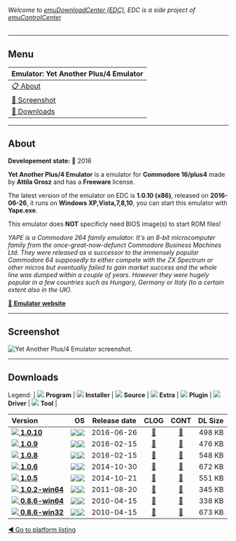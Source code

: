 ###### Welcome to [emuDownloadCenter (EDC)](https://github.com/PhoenixInteractiveNL/emuDownloadCenter/wiki/), EDC is a side project of [emuControlCenter](https://github.com/PhoenixInteractiveNL/emuControlCenter/wiki/)
***
## Menu
| **Emulator: Yet Another Plus/4 Emulator** |
|:---------|
| [:clipboard: About](#about) |
| [:sunrise: Screenshot](#screenshot) |
| [:floppy_disk: Downloads](#downloads) |
***
## About
**Developement state:** :large_blue_circle: 2016

**Yet Another Plus/4 Emulator** is a emulator for **Commodore 16/plus4** made by **Attila Grosz** and has a **Freeware** license.

The latest version of the emulator on EDC is **1.0.10 (x86)**, released on **2016-06-26**, it runs on **Windows XP,Vista,7,8,10**, you can start this emulator with **Yape.exe**.

This emulator does **NOT** specificly need BIOS image(s) to start ROM files!

_YAPE is a Commodore 264 family emulator. It's an 8-bit microcomputer family from the once-great-now-defunct Commodore Business Machines Ltd. They were released as a successor to the immensely popular Commodore 64 supposedly to either compete with the ZX Spectrum or other micros but eventually failed to gain market success and the whole line was dumped within a couple of years. However they were hugely popular in a few countries such as Hungary, Germany or Italy (to a certain extent also in the UK)._

[:link: **Emulator website**](http://yape.plus4.net)
***
## Screenshot
![](https://raw.githubusercontent.com/PhoenixInteractiveNL/emuDownloadCenter/master/hooks/yape/emulator_screen_01.jpg "Yet Another Plus/4 Emulator screenshot.")
***
## Downloads
Legend: | 
![](https://raw.githubusercontent.com/wiki/PhoenixInteractiveNL/emuDownloadCenter/images_misc/icon_program_24.png) **Program** | 
![](https://raw.githubusercontent.com/wiki/PhoenixInteractiveNL/emuDownloadCenter/images_misc/icon_installer_24.png) **Installer** | 
![](https://raw.githubusercontent.com/wiki/PhoenixInteractiveNL/emuDownloadCenter/images_misc/icon_source_code_24.png) **Source** | 
![](https://raw.githubusercontent.com/wiki/PhoenixInteractiveNL/emuDownloadCenter/images_misc/icon_extra_24.png) **Extra** | 
![](https://raw.githubusercontent.com/wiki/PhoenixInteractiveNL/emuDownloadCenter/images_misc/icon_plugin_24.png) **Plugin** | 
![](https://raw.githubusercontent.com/wiki/PhoenixInteractiveNL/emuDownloadCenter/images_misc/icon_driver_24.png) **Driver** | 
![](https://raw.githubusercontent.com/wiki/PhoenixInteractiveNL/emuDownloadCenter/images_misc/icon_tool_24.png) **Tool** | 
 
| Version | OS | Release date | CLOG | CONT | DL Size |
|:--------|---:|:------------:|:----:|:----:|--------:|
| [![](https://raw.githubusercontent.com/wiki/PhoenixInteractiveNL/emuDownloadCenter/images_misc/icon_program_24.png) **1.0.10**](https://github.com/PhoenixInteractiveNL/edc-repo0002/raw/master/yape/1.0.10.7z) | ![](https://raw.githubusercontent.com/wiki/PhoenixInteractiveNL/emuDownloadCenter/images_misc/logo_windows_24.png)![](https://raw.githubusercontent.com/wiki/PhoenixInteractiveNL/emuDownloadCenter/images_misc/icon_32-bit_24.png) | 2016-06-26 | [:page_facing_up:](https://github.com/PhoenixInteractiveNL/edc-repo0002/blob/master/yape/1.0.10_changelog.txt) | [:mag_right:](https://github.com/PhoenixInteractiveNL/edc-repo0002/blob/master/yape/1.0.10_contents.txt) | 498 KB |
| [![](https://raw.githubusercontent.com/wiki/PhoenixInteractiveNL/emuDownloadCenter/images_misc/icon_program_24.png) **1.0.9**](https://github.com/PhoenixInteractiveNL/edc-repo0002/raw/master/yape/1.0.9.7z) | ![](https://raw.githubusercontent.com/wiki/PhoenixInteractiveNL/emuDownloadCenter/images_misc/logo_windows_24.png)![](https://raw.githubusercontent.com/wiki/PhoenixInteractiveNL/emuDownloadCenter/images_misc/icon_32-bit_24.png) | 2016-02-15 | [:page_facing_up:](https://github.com/PhoenixInteractiveNL/edc-repo0002/blob/master/yape/1.0.9_changelog.txt) | [:mag_right:](https://github.com/PhoenixInteractiveNL/edc-repo0002/blob/master/yape/1.0.9_contents.txt) | 476 KB |
| [![](https://raw.githubusercontent.com/wiki/PhoenixInteractiveNL/emuDownloadCenter/images_misc/icon_program_24.png) **1.0.8**](https://github.com/PhoenixInteractiveNL/edc-repo0002/raw/master/yape/1.0.8.7z) | ![](https://raw.githubusercontent.com/wiki/PhoenixInteractiveNL/emuDownloadCenter/images_misc/logo_windows_24.png)![](https://raw.githubusercontent.com/wiki/PhoenixInteractiveNL/emuDownloadCenter/images_misc/icon_32-bit_24.png) | 2016-02-15 | [:page_facing_up:](https://github.com/PhoenixInteractiveNL/edc-repo0002/blob/master/yape/1.0.8_changelog.txt) | [:mag_right:](https://github.com/PhoenixInteractiveNL/edc-repo0002/blob/master/yape/1.0.8_contents.txt) | 548 KB |
| [![](https://raw.githubusercontent.com/wiki/PhoenixInteractiveNL/emuDownloadCenter/images_misc/icon_program_24.png) **1.0.6**](https://github.com/PhoenixInteractiveNL/edc-repo0002/raw/master/yape/1.0.6.7z) | ![](https://raw.githubusercontent.com/wiki/PhoenixInteractiveNL/emuDownloadCenter/images_misc/logo_windows_24.png)![](https://raw.githubusercontent.com/wiki/PhoenixInteractiveNL/emuDownloadCenter/images_misc/icon_32-bit_24.png) | 2014-10-30 | [:page_facing_up:](https://github.com/PhoenixInteractiveNL/edc-repo0002/blob/master/yape/1.0.6_changelog.txt) | [:mag_right:](https://github.com/PhoenixInteractiveNL/edc-repo0002/blob/master/yape/1.0.6_contents.txt) | 672 KB |
| [![](https://raw.githubusercontent.com/wiki/PhoenixInteractiveNL/emuDownloadCenter/images_misc/icon_program_24.png) **1.0.5**](https://github.com/PhoenixInteractiveNL/edc-repo0002/raw/master/yape/1.0.5.7z) | ![](https://raw.githubusercontent.com/wiki/PhoenixInteractiveNL/emuDownloadCenter/images_misc/logo_windows_24.png)![](https://raw.githubusercontent.com/wiki/PhoenixInteractiveNL/emuDownloadCenter/images_misc/icon_32-bit_24.png) | 2014-10-21 | [:page_facing_up:](https://github.com/PhoenixInteractiveNL/edc-repo0002/blob/master/yape/1.0.5_changelog.txt) | [:mag_right:](https://github.com/PhoenixInteractiveNL/edc-repo0002/blob/master/yape/1.0.5_contents.txt) | 551 KB |
| [![](https://raw.githubusercontent.com/wiki/PhoenixInteractiveNL/emuDownloadCenter/images_misc/icon_program_24.png) **1.0.2-win64**](https://github.com/PhoenixInteractiveNL/edc-repo0002/raw/master/yape/1.0.2-win64.7z) | ![](https://raw.githubusercontent.com/wiki/PhoenixInteractiveNL/emuDownloadCenter/images_misc/logo_windows_24.png)![](https://raw.githubusercontent.com/wiki/PhoenixInteractiveNL/emuDownloadCenter/images_misc/icon_64-bit_24.png) | 2011-08-20 | [:page_facing_up:](https://github.com/PhoenixInteractiveNL/edc-repo0002/blob/master/yape/1.0.2-win64_changelog.txt) | [:mag_right:](https://github.com/PhoenixInteractiveNL/edc-repo0002/blob/master/yape/1.0.2-win64_contents.txt) | 345 KB |
| [![](https://raw.githubusercontent.com/wiki/PhoenixInteractiveNL/emuDownloadCenter/images_misc/icon_program_24.png) **0.8.6-win64**](https://github.com/PhoenixInteractiveNL/edc-repo0002/raw/master/yape/0.8.6-win64.7z) | ![](https://raw.githubusercontent.com/wiki/PhoenixInteractiveNL/emuDownloadCenter/images_misc/logo_windows_24.png)![](https://raw.githubusercontent.com/wiki/PhoenixInteractiveNL/emuDownloadCenter/images_misc/icon_64-bit_24.png) | 2010-04-15 | [:page_facing_up:](https://github.com/PhoenixInteractiveNL/edc-repo0002/blob/master/yape/0.8.6-win64_changelog.txt) | [:mag_right:](https://github.com/PhoenixInteractiveNL/edc-repo0002/blob/master/yape/0.8.6-win64_contents.txt) | 338 KB |
| [![](https://raw.githubusercontent.com/wiki/PhoenixInteractiveNL/emuDownloadCenter/images_misc/icon_program_24.png) **0.8.6-win32**](https://github.com/PhoenixInteractiveNL/edc-repo0002/raw/master/yape/0.8.6-win32.7z) | ![](https://raw.githubusercontent.com/wiki/PhoenixInteractiveNL/emuDownloadCenter/images_misc/logo_windows_24.png)![](https://raw.githubusercontent.com/wiki/PhoenixInteractiveNL/emuDownloadCenter/images_misc/icon_64-bit_24.png) | 2010-04-15 | [:page_facing_up:](https://github.com/PhoenixInteractiveNL/edc-repo0002/blob/master/yape/0.8.6-win32_changelog.txt) | [:mag_right:](https://github.com/PhoenixInteractiveNL/edc-repo0002/blob/master/yape/0.8.6-win32_contents.txt) | 673 KB |

[:arrow_backward: Go to platform listing](https://github.com/PhoenixInteractiveNL/emuDownloadCenter/wiki/EDC-Platform-List)
